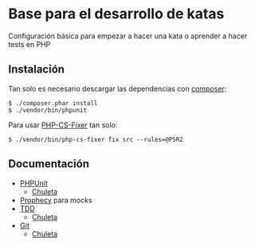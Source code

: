# Base para el desarrollo de katas

Configuración básica para empezar a hacer una kata o aprender a hacer 
tests en PHP

## Instalación
Tan solo es necesario descargar las dependencias con [composer](https://getcomposer.org/):

```
$ ./composer.phar install 
$ ./vendor/bin/phpunit
```

Para usar [PHP-CS-Fixer](http://cs.sensiolabs.org/) tan solo:

```
$ ./vendor/bin/php-cs-fixer fix src --rules=@PSR2
```

## Documentación
- [PHPUnit](https://phpunit.de/manual/current/en/writing-tests-for-phpunit.html)
    - [Chuleta](http://otroblogmas.com/wp-content/uploads/2011/06/PHPUnit-Cheat-Sheet.pdf)
- [Prophecy](https://github.com/phpspec/prophecy) para mocks
- [TDD](http://librosweb.es/libro/tdd/) 
    - [Chuleta](http://cv.jesuslc.com/slides/tdd/assets/player/KeynoteDHTMLPlayer.html)  
- [Git](https://git-scm.com/)
    - [Chuleta](http://blog.juanluisgarciaborrego.com/apuntes-git/)
